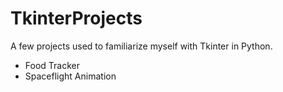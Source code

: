 # TkinterProjects

A few projects used to familiarize myself with Tkinter in Python.

* Food Tracker
* Spaceflight Animation

